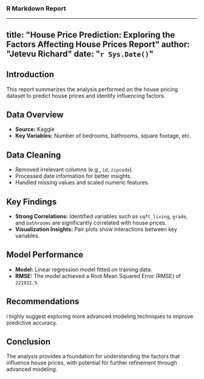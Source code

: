 ### R Markdown Report 
----
title: "House Price Prediction: Exploring the Factors Affecting House Prices Report"
author: "Jetevu Richard"
date: "`r Sys.Date()`"
---

## Introduction
This report summarizes the analysis performed on the house pricing dataset to predict house prices and identify influencing factors.

## Data Overview
- **Source:** Kaggle
- **Key Variables:** Number of bedrooms, bathrooms, square footage, etc.

## Data Cleaning
- Removed irrelevant columns (e.g., `id`, `zipcode`).
- Processed date information for better insights.
- Handled missing values and scaled numeric features.

## Key Findings
- **Strong Correlations:** Identified variables such as `sqft_living`, `grade`, and `bathrooms` are significantly correlated with house prices.
- **Visualization Insights:** Pair plots show interactions between key variables.

## Model Performance
- **Model:** Linear regression model fitted on training data.
- **RMSE:** The model achieved a Root Mean Squared Error (RMSE) of `221932.5`.

## Recommendations
i highly suggest exploring more advanced modeling techniques to improve predictive accuracy.

## Conclusion
The analysis provides a foundation for understanding the factors that influence house prices, with potential for further refinement through advanced modeling.

```markdown
